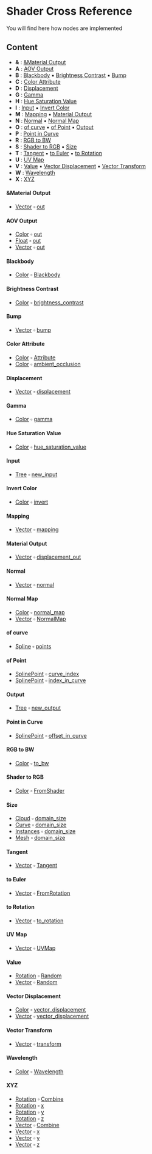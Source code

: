 # Shader Cross Reference

You will find here how nodes are implemented

## Content

- **&** : [&Material Output](shader_cross_reference.md#&material-output)
- **A** : [AOV Output](shader_cross_reference.md#aov-output)
- **B** : [Blackbody](shader_cross_reference.md#blackbody) :black_small_square: [Brightness Contrast](shader_cross_reference.md#brightness-contrast) :black_small_square: [Bump](shader_cross_reference.md#bump)
- **C** : [Color Attribute](shader_cross_reference.md#color-attribute)
- **D** : [Displacement](shader_cross_reference.md#displacement)
- **G** : [Gamma](shader_cross_reference.md#gamma)
- **H** : [Hue Saturation Value](shader_cross_reference.md#hue-saturation-value)
- **I** : [Input](shader_cross_reference.md#input) :black_small_square: [Invert Color](shader_cross_reference.md#invert-color)
- **M** : [Mapping](shader_cross_reference.md#mapping) :black_small_square: [Material Output](shader_cross_reference.md#material-output)
- **N** : [Normal](shader_cross_reference.md#normal) :black_small_square: [Normal Map](shader_cross_reference.md#normal-map)
- **O** : [of curve](shader_cross_reference.md#of-curve) :black_small_square: [of Point](shader_cross_reference.md#of-point) :black_small_square: [Output](shader_cross_reference.md#output)
- **P** : [Point in Curve](shader_cross_reference.md#point-in-curve)
- **R** : [RGB to BW](shader_cross_reference.md#rgb-to-bw)
- **S** : [Shader to RGB](shader_cross_reference.md#shader-to-rgb) :black_small_square: [Size](shader_cross_reference.md#size)
- **T** : [Tangent](shader_cross_reference.md#tangent) :black_small_square: [to Euler](shader_cross_reference.md#to-euler) :black_small_square: [to Rotation](shader_cross_reference.md#to-rotation)
- **U** : [UV Map](shader_cross_reference.md#uv-map)
- **V** : [Value](shader_cross_reference.md#value) :black_small_square: [Vector Displacement](shader_cross_reference.md#vector-displacement) :black_small_square: [Vector Transform](shader_cross_reference.md#vector-transform)
- **W** : [Wavelength](shader_cross_reference.md#wavelength)
- **X** : [XYZ](shader_cross_reference.md#xyz)

#### &Material Output

- [Vector](geono-vector.md#vector) :white_small_square: [out](geono-vector.md#out)

#### AOV Output

- [Color](geono-color.md#color) :white_small_square: [out](geono-color.md#out)
- [Float](geono-float.md#float) :white_small_square: [out](geono-float.md#out)
- [Vector](geono-vector.md#vector) :white_small_square: [out](geono-vector.md#out)

#### Blackbody

- [Color](geono-color.md#color) :white_small_square: [Blackbody](geono-color.md#blackbody)

#### Brightness Contrast

- [Color](geono-color.md#color) :white_small_square: [brightness_contrast](geono-color.md#brightness_contrast)

#### Bump

- [Vector](geono-vector.md#vector) :white_small_square: [bump](geono-vector.md#bump)

#### Color Attribute

- [Color](geono-color.md#color) :white_small_square: [Attribute](geono-color.md#attribute)
- [Color](geono-color.md#color) :white_small_square: [ambient_occlusion](geono-color.md#ambient_occlusion)

#### Displacement

- [Vector](geono-vector.md#vector) :white_small_square: [displacement](geono-vector.md#displacement)

#### Gamma

- [Color](geono-color.md#color) :white_small_square: [gamma](geono-color.md#gamma)

#### Hue Saturation Value

- [Color](geono-color.md#color) :white_small_square: [hue_saturation_value](geono-color.md#hue_saturation_value)

#### Input

- [Tree](geono-tree.md#tree) :white_small_square: [new_input](geono-tree.md#new_input)

#### Invert Color

- [Color](geono-color.md#color) :white_small_square: [invert](geono-color.md#invert)

#### Mapping

- [Vector](geono-vector.md#vector) :white_small_square: [mapping](geono-vector.md#mapping)

#### Material Output

- [Vector](geono-vector.md#vector) :white_small_square: [displacement_out](geono-vector.md#displacement_out)

#### Normal

- [Vector](geono-vector.md#vector) :white_small_square: [normal](geono-vector.md#normal)

#### Normal Map

- [Color](geono-color.md#color) :white_small_square: [normal_map](geono-color.md#normal_map)
- [Vector](geono-vector.md#vector) :white_small_square: [NormalMap](geono-vector.md#normalmap)

#### of curve

- [Spline](geono-spline.md#spline) :white_small_square: [points](geono-spline.md#points)

#### of Point

- [SplinePoint](geono-splinepoint.md#splinepoint) :white_small_square: [curve_index](geono-splinepoint.md#curve_index)
- [SplinePoint](geono-splinepoint.md#splinepoint) :white_small_square: [index_in_curve](geono-splinepoint.md#index_in_curve)

#### Output

- [Tree](geono-tree.md#tree) :white_small_square: [new_output](geono-tree.md#new_output)

#### Point in Curve

- [SplinePoint](geono-splinepoint.md#splinepoint) :white_small_square: [offset_in_curve](geono-splinepoint.md#offset_in_curve)

#### RGB to BW

- [Color](geono-color.md#color) :white_small_square: [to_bw](geono-color.md#to_bw)

#### Shader to RGB

- [Color](geono-color.md#color) :white_small_square: [FromShader](geono-color.md#fromshader)

#### Size

- [Cloud](geono-cloud.md#cloud) :white_small_square: [domain_size](geono-cloud.md#domain_size)
- [Curve](geono-curve.md#curve) :white_small_square: [domain_size](geono-curve.md#domain_size)
- [Instances](geono-instances.md#instances) :white_small_square: [domain_size](geono-instances.md#domain_size)
- [Mesh](geono-mesh.md#mesh) :white_small_square: [domain_size](geono-mesh.md#domain_size)

#### Tangent

- [Vector](geono-vector.md#vector) :white_small_square: [Tangent](geono-vector.md#tangent)

#### to Euler

- [Vector](geono-vector.md#vector) :white_small_square: [FromRotation](geono-vector.md#fromrotation)

#### to Rotation

- [Vector](geono-vector.md#vector) :white_small_square: [to_rotation](geono-vector.md#to_rotation)

#### UV Map

- [Vector](geono-vector.md#vector) :white_small_square: [UVMap](geono-vector.md#uvmap)

#### Value

- [Rotation](geono-rotation.md#rotation) :white_small_square: [Random](geono-rotation.md#random)
- [Vector](geono-vector.md#vector) :white_small_square: [Random](geono-vector.md#random)

#### Vector Displacement

- [Color](geono-color.md#color) :white_small_square: [vector_displacement](geono-color.md#vector_displacement)
- [Vector](geono-vector.md#vector) :white_small_square: [vector_displacement](geono-vector.md#vector_displacement)

#### Vector Transform

- [Vector](geono-vector.md#vector) :white_small_square: [transform](geono-vector.md#transform)

#### Wavelength

- [Color](geono-color.md#color) :white_small_square: [Wavelength](geono-color.md#wavelength)

#### XYZ

- [Rotation](geono-rotation.md#rotation) :white_small_square: [Combine](geono-rotation.md#combine)
- [Rotation](geono-rotation.md#rotation) :white_small_square: [x](geono-rotation.md#x)
- [Rotation](geono-rotation.md#rotation) :white_small_square: [y](geono-rotation.md#y)
- [Rotation](geono-rotation.md#rotation) :white_small_square: [z](geono-rotation.md#z)
- [Vector](geono-vector.md#vector) :white_small_square: [Combine](geono-vector.md#combine)
- [Vector](geono-vector.md#vector) :white_small_square: [x](geono-vector.md#x)
- [Vector](geono-vector.md#vector) :white_small_square: [y](geono-vector.md#y)
- [Vector](geono-vector.md#vector) :white_small_square: [z](geono-vector.md#z)